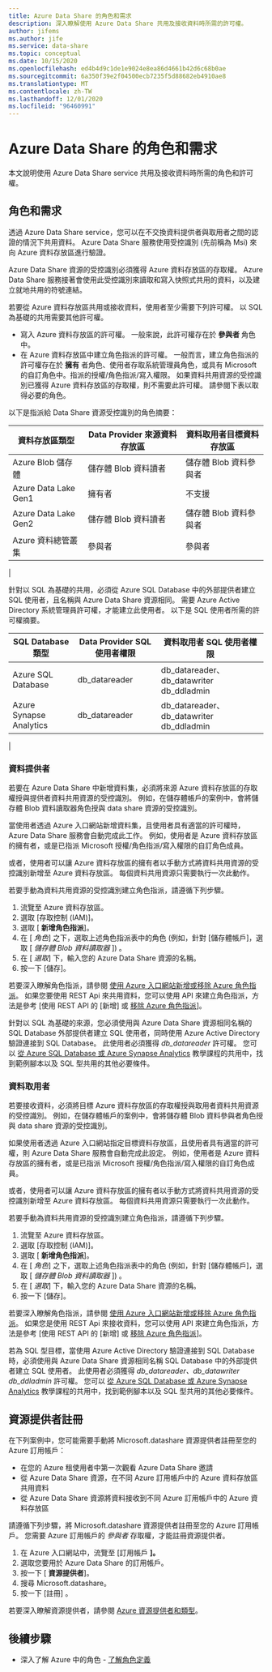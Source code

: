 ```yaml
---
title: Azure Data Share 的角色和需求
description: 深入瞭解使用 Azure Data Share 共用及接收資料時所需的許可權。
author: jifems
ms.author: jife
ms.service: data-share
ms.topic: conceptual
ms.date: 10/15/2020
ms.openlocfilehash: ed4b4d9c1de1e9024e8ea86d4661b42d6c68b0ae
ms.sourcegitcommit: 6a350f39e2f04500ecb7235f5d88682eb4910ae8
ms.translationtype: MT
ms.contentlocale: zh-TW
ms.lasthandoff: 12/01/2020
ms.locfileid: "96460991"
---
```

# <a name="roles-and-requirements-for-azure-data-share"></a>Azure Data Share 的角色和需求 

本文說明使用 Azure Data Share service 共用及接收資料時所需的角色和許可權。 

## <a name="roles-and-requirements"></a>角色和需求

透過 Azure Data Share service，您可以在不交換資料提供者與取用者之間的認證的情況下共用資料。 Azure Data Share 服務使用受控識別 (先前稱為 Msi) 來向 Azure 資料存放區進行驗證。 

Azure Data Share 資源的受控識別必須獲得 Azure 資料存放區的存取權。 Azure Data Share 服務接著會使用此受控識別來讀取和寫入快照式共用的資料，以及建立就地共用的符號連結。 

若要從 Azure 資料存放區共用或接收資料，使用者至少需要下列許可權。 以 SQL 為基礎的共用需要其他許可權。

* 寫入 Azure 資料存放區的許可權。 一般來說，此許可權存在於 **參與者** 角色中。
* 在 Azure 資料存放區中建立角色指派的許可權。 一般而言，建立角色指派的許可權存在於 **擁有** 者角色、使用者存取系統管理員角色，或具有 Microsoft 的自訂角色中。指派的授權/角色指派/寫入權限。 如果資料共用資源的受控識別已獲得 Azure 資料存放區的存取權，則不需要此許可權。 請參閱下表以取得必要的角色。

以下是指派給 Data Share 資源受控識別的角色摘要：

|**資料存放區類型**|**Data Provider 來源資料存放區**|**資料取用者目標資料存放區**|
|---|---|---|
|Azure Blob 儲存體| 儲存體 Blob 資料讀者 | 儲存體 Blob 資料參與者
|Azure Data Lake Gen1 | 擁有者 | 不支援
|Azure Data Lake Gen2 | 儲存體 Blob 資料讀者 | 儲存體 Blob 資料參與者
|Azure 資料總管叢集 | 參與者 | 參與者
|

針對以 SQL 為基礎的共用，必須從 Azure SQL Database 中的外部提供者建立 SQL 使用者，且名稱與 Azure Data Share 資源相同。 需要 Azure Active Directory 系統管理員許可權，才能建立此使用者。 以下是 SQL 使用者所需的許可權摘要。

|**SQL Database 類型**|**Data Provider SQL 使用者權限**|**資料取用者 SQL 使用者權限**|
|---|---|---|
|Azure SQL Database | db_datareader | db_datareader、db_datawriter db_ddladmin
|Azure Synapse Analytics | db_datareader | db_datareader、db_datawriter db_ddladmin
|

### <a name="data-provider"></a>資料提供者

若要在 Azure Data Share 中新增資料集，必須將來源 Azure 資料存放區的存取權授與提供者資料共用資源的受控識別。 例如，在儲存體帳戶的案例中，會將儲存體 Blob 資料讀取器角色授與 data share 資源的受控識別。 

當使用者透過 Azure 入口網站新增資料集，且使用者具有適當的許可權時，Azure Data Share 服務會自動完成此工作。 例如，使用者是 Azure 資料存放區的擁有者，或是已指派 Microsoft 授權/角色指派/寫入權限的自訂角色成員。 

或者，使用者可以讓 Azure 資料存放區的擁有者以手動方式將資料共用資源的受控識別新增至 Azure 資料存放區。 每個資料共用資源只需要執行一次此動作。

若要手動為資料共用資源的受控識別建立角色指派，請遵循下列步驟。  

1. 流覽至 Azure 資料存放區。
1. 選取 [存取控制 (IAM)]。
1. 選取 [ **新增角色指派**]。
1. 在 [ *角色*] 之下，選取上述角色指派表中的角色 (例如，針對 [儲存體帳戶]，選取 [ *儲存體 Blob 資料讀取器* ]) 。
1. 在 [ *選取*] 下，輸入您的 Azure Data Share 資源的名稱。
1. 按一下 [儲存]。

若要深入瞭解角色指派，請參閱 [使用 Azure 入口網站新增或移除 Azure 角色指派](../role-based-access-control/role-assignments-portal.md#add-a-role-assignment)。 如果您要使用 REST Api 來共用資料，您可以使用 API 來建立角色指派，方法是參考 [使用 REST API 的 [新增] 或 [移除 Azure 角色指派](../role-based-access-control/role-assignments-rest.md)]。 

針對以 SQL 為基礎的來源，您必須使用與 Azure Data Share 資源相同名稱的 SQL Database 外部提供者建立 SQL 使用者，同時使用 Azure Active Directory 驗證連接到 SQL Database。 此使用者必須獲得 *db_datareader* 許可權。 您可以 [從 Azure SQL Database 或 Azure Synapse Analytics](how-to-share-from-sql.md) 教學課程的共用中，找到範例腳本以及 SQL 型共用的其他必要條件。 

### <a name="data-consumer"></a>資料取用者
若要接收資料，必須將目標 Azure 資料存放區的存取權授與取用者資料共用資源的受控識別。 例如，在儲存體帳戶的案例中，會將儲存體 Blob 資料參與者角色授與 data share 資源的受控識別。 

如果使用者透過 Azure 入口網站指定目標資料存放區，且使用者具有適當的許可權，則 Azure Data Share 服務會自動完成此設定。 例如，使用者是 Azure 資料存放區的擁有者，或是已指派 Microsoft 授權/角色指派/寫入權限的自訂角色成員。 

或者，使用者可以讓 Azure 資料存放區的擁有者以手動方式將資料共用資源的受控識別新增至 Azure 資料存放區。 每個資料共用資源只需要執行一次此動作。

若要手動為資料共用資源的受控識別建立角色指派，請遵循下列步驟。 

1. 流覽至 Azure 資料存放區。
1. 選取 [存取控制 (IAM)]。
1. 選取 [ **新增角色指派**]。
1. 在 [ *角色*] 之下，選取上述角色指派表中的角色 (例如，針對 [儲存體帳戶]，選取 [ *儲存體 Blob 資料讀取器* ]) 。
1. 在 [ *選取*] 下，輸入您的 Azure Data Share 資源的名稱。
1. 按一下 [儲存]。

若要深入瞭解角色指派，請參閱 [使用 Azure 入口網站新增或移除 Azure 角色指派](../role-based-access-control/role-assignments-portal.md#add-a-role-assignment)。 如果您是使用 REST Api 來接收資料，您可以使用 API 來建立角色指派，方法是參考 [使用 REST API 的 [新增] 或 [移除 Azure 角色指派](../role-based-access-control/role-assignments-rest.md)]。 

若為 SQL 型目標，當使用 Azure Active Directory 驗證連接到 SQL Database 時，必須使用與 Azure Data Share 資源相同名稱 SQL Database 中的外部提供者建立 SQL 使用者。 此使用者必須獲得 *db_datareader、db_datawriter db_ddladmin* 許可權。 您可以 [從 Azure SQL Database 或 Azure Synapse Analytics](how-to-share-from-sql.md) 教學課程的共用中，找到範例腳本以及 SQL 型共用的其他必要條件。 

## <a name="resource-provider-registration"></a>資源提供者註冊 

在下列案例中，您可能需要手動將 Microsoft.datashare 資源提供者註冊至您的 Azure 訂用帳戶： 

* 在您的 Azure 租使用者中第一次觀看 Azure Data Share 邀請
* 從 Azure Data Share 資源，在不同 Azure 訂用帳戶中的 Azure 資料存放區共用資料
* 從 Azure Data Share 資源將資料接收到不同 Azure 訂用帳戶中的 Azure 資料存放區

請遵循下列步驟，將 Microsoft.datashare 資源提供者註冊至您的 Azure 訂用帳戶。 您需要 Azure 訂用帳戶的 *參與者* 存取權，才能註冊資源提供者。

1. 在 Azure 入口網站中，流覽至 [訂用帳戶 **]。**
1. 選取您要用於 Azure Data Share 的訂用帳戶。
1. 按一下 [ **資源提供者**]。
1. 搜尋 Microsoft.datashare。
1. 按一下 [註冊] 。
 
若要深入瞭解資源提供者，請參閱 [Azure 資源提供者和類型](../azure-resource-manager/management/resource-providers-and-types.md)。

## <a name="next-steps"></a>後續步驟

- 深入了解 Azure 中的角色 - [了解角色定義](../role-based-access-control/role-definitions.md)